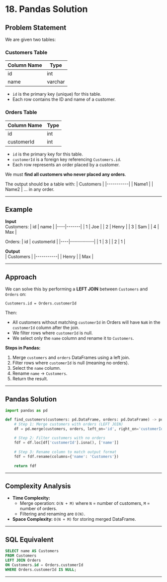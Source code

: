 # 18. Pandas Solution

## Problem Statement

We are given two tables:

### Customers Table
| Column Name | Type    |
|-------------|---------|
| id          | int     |
| name        | varchar |

- `id` is the primary key (unique) for this table.
- Each row contains the ID and name of a customer.

### Orders Table
| Column Name | Type |
|-------------|------|
| id          | int  |
| customerId  | int  |

- `id` is the primary key for this table.
- `customerId` is a foreign key referencing `Customers.id`.
- Each row represents an order placed by a customer.

We must **find all customers who never placed any orders**.

The output should be a table with:
| Customers |
|-----------|
| Name1     |
| Name2     |
... in any order.

---

## Example

**Input**  
Customers:
| id | name  |
|----|-------|
| 1  | Joe   |
| 2  | Henry |
| 3  | Sam   |
| 4  | Max   |

Orders:
| id | customerId |
|----|------------|
| 1  | 3          |
| 2  | 1          |

**Output**  
| Customers |
|-----------|
| Henry     |
| Max       |

---

## Approach

We can solve this by performing a **LEFT JOIN** between `Customers` and `Orders` on:
```
Customers.id = Orders.customerId
```
Then:
- All customers without matching `customerId` in Orders will have `NaN` in the `customerId` column after the join.
- We filter rows where `customerId` is null.
- We select only the `name` column and rename it to `Customers`.

**Steps in Pandas:**
1. Merge `customers` and `orders` DataFrames using a left join.
2. Filter rows where `customerId` is null (meaning no orders).
3. Select the `name` column.
4. Rename `name` → `Customers`.
5. Return the result.

---

## Pandas Solution

```python
import pandas as pd

def find_customers(customers: pd.DataFrame, orders: pd.DataFrame) -> pd.DataFrame:
    # Step 1: Merge customers with orders (LEFT JOIN)
    df = pd.merge(customers, orders, left_on='id', right_on='customerId', how='left')
    
    # Step 2: Filter customers with no orders
    fdf = df.loc[df['customerId'].isna(), ['name']]
    
    # Step 3: Rename column to match output format
    fdf = fdf.rename(columns={'name': 'Customers'})
    
    return fdf
```

---

## Complexity Analysis

- **Time Complexity:**  
  - Merge operation: `O(N + M)` where `N` = number of customers, `M` = number of orders.
  - Filtering and renaming are `O(N)`.
- **Space Complexity:** `O(N + M)` for storing merged DataFrame.

---

## SQL Equivalent

```sql
SELECT name AS Customers
FROM Customers
LEFT JOIN Orders
ON Customers.id = Orders.customerId
WHERE Orders.customerId IS NULL;
```

---


